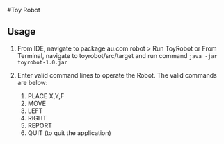 #Toy Robot
## Usage
1. From IDE, navigate to package au.com.robot > Run ToyRobot
   or From Terminal, navigate to toyrobot/src/target and run command ```java -jar toyrobot-1.0.jar```
2. Enter valid command lines to operate the Robot. The valid commands are below:
    
    1. PLACE X,Y,F
    2. MOVE
    3. LEFT
    4. RIGHT
    5. REPORT
    6. QUIT (to quit the application)

    
  

